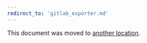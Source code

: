 ```yaml
---
redirect_to: 'gitlab_exporter.md'
---
```


This document was moved to [another location](gitlab_exporter.md).

<!-- This redirect file can be deleted after February 1, 2021. -->
<!-- Before deletion, see: https://docs.gitlab.com/ee/development/documentation/#move-or-rename-a-page -->
